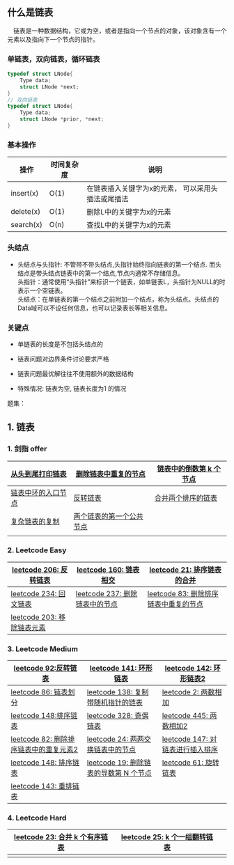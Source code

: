 <!--
 * @Descripttion: 
 * @version: 
 * @Author: Li Jiaxin
 * @Date: 2021-09-06 18:34:42
 * @LastEditors: Li Jiaxin
 * @LastEditTime: 2021-09-08 16:00:37
-->
## 什么是链表
&ensp;&ensp;链表是一种数据结构，它或为空，或者是指向一个节点的对象，该对象含有一个元素以及指向下一个节点的指针。

### 单链表，双向链表，循环链表
```cpp
typedef struct LNode{
    Type data;
    struct LNode *next;
}
// 双向链表
typedef struct LNode{
    Type data;
    struct LNode *prior, *next;
}
```


### 基本操作

操作 | 时间复杂度 | 说明
--- | --- | ---
insert(x) | O(1) | 在链表插入关键字为x的元素， 可以采用头插法或尾插法
delete(x) | O(1) | 删除L中的关键字为x的元素
search(x) | O(n) | 查找L中的关键字为x的元素



### 头结点

- 头结点与头指针: 不管带不带头结点,头指针始终指向链表的第一个结点.   而头结点是带头结点链表中的第一个结点,节点内通常不存储信息。  
头指针：通常使用“头指针”来标识一个链表，如单链表L，头指针为NULL的时表示一个空链表。  
头结点：在单链表的第一个结点之前附加一个结点，称为头结点。头结点的Data域可以不设任何信息，也可以记录表长等相关信息。

### 关键点

- 单链表的长度是不包括头结点的
- 链表问题对边界条件讨论要求严格
- 链表问题最优解往往不使用额外的数据结构

- 特殊情况: 链表为空, 链表长度为1 的情况


题集：
## 1. 链表

### 1. 剑指 offer

| [从头到尾打印链表](https://www.nowcoder.com/practice/d0267f7f55b3412ba93bd35cfa8e8035?tpId=13&tqId=11156&tPage=1&rp=1&ru=%2Fta%2Fcoding-interviews&qru=%2Fta%2Fcoding-interviews%2Fquestion-ranking) | [删除链表中重复的节点](<https://www.nowcoder.com/practice/fc533c45b73a41b0b44ccba763f866ef?tpId=13&tqId=11209&tPage=1&rp=1&ru=/ta/coding-interviews&qru=/ta/coding-interviews/question-ranking>) | [链表中的倒数第 k 个节点](<https://www.nowcoder.com/practice/529d3ae5a407492994ad2a246518148a?tpId=13&tqId=11167&tPage=1&rp=1&ru=/ta/coding-interviews&qru=/ta/coding-interviews/question-ranking>) |
| ------------------------------------------------------------ | ------------------------------------------------------------ | ------------------------------------------------------------ |
| [链表中环的入口节点](<https://www.nowcoder.com/practice/253d2c59ec3e4bc68da16833f79a38e4?tpId=13&tqId=11208&tPage=1&rp=1&ru=/ta/coding-interviews&qru=/ta/coding-interviews/question-ranking>) | [反转链表](<https://www.nowcoder.com/practice/75e878df47f24fdc9dc3e400ec6058ca?tpId=13&tqId=11168&tPage=1&rp=1&ru=/ta/coding-interviews&qru=/ta/coding-interviews/question-ranking>) | [合并两个排序的链表](<https://www.nowcoder.com/practice/d8b6b4358f774294a89de2a6ac4d9337?tpId=13&tqId=11169&tPage=1&rp=1&ru=%2Fta%2Fcoding-interviews&qru=%2Fta%2Fcoding-interviews%2Fquestion-ranking>) |
| [复杂链表的复制](<https://www.nowcoder.com/practice/f836b2c43afc4b35ad6adc41ec941dba?tpId=13&tqId=11178&tPage=2&rp=1&ru=%2Fta%2Fcoding-interviews&qru=%2Fta%2Fcoding-interviews%2Fquestion-ranking>) | [两个链表的第一个公共节点](<https://www.nowcoder.com/practice/6ab1d9a29e88450685099d45c9e31e46?tpId=13&tqId=11189&tPage=2&rp=1&ru=%2Fta%2Fcoding-interviews&qru=%2Fta%2Fcoding-interviews%2Fquestion-ranking>) |                                                              |
|                                                              |                                                              |                                                              |

### 2. Leetcode Easy

| [leetcode 206: 反转链表](<https://leetcode-cn.com/problems/reverse-linked-list/>) | [leetcode 160: 链表相交](<https://leetcode-cn.com/problems/intersection-of-two-linked-lists/>) | [leetcode 21: 排序链表的合并](<https://leetcode-cn.com/problems/merge-two-sorted-lists/>) |
| ------------------------------------------------------------ | ------------------------------------------------------------ | ------------------------------------------------------------ |
| [leetcode 234: 回文链表](<https://leetcode-cn.com/problems/palindrome-linked-list/>) | [leetcode 237: 删除链表中的节点](<https://leetcode-cn.com/problems/delete-node-in-a-linked-list/>) | [leetcode 83: 删除排序链表中重复的节点](<https://leetcode-cn.com/problems/remove-duplicates-from-sorted-list/>) |
| [leetcode 203: 移除链表元素](<https://leetcode-cn.com/problems/remove-linked-list-elements/submissions/>) |                                                              |                                                              |

### 3. Leetcode Medium

| [leetcode 92:反转链表](<https://leetcode-cn.com/problems/reverse-linked-list-ii/>) | [leetcode 141: 环形链表](<https://leetcode-cn.com/problems/linked-list-cycle/>) | [leetcode 142: 环形链表2](<https://leetcode-cn.com/problems/linked-list-cycle-ii/>) |
| ------------------------------------------------------------ | ------------------------------------------------------------ | ------------------------------------------------------------ |
| [leetcode 86: 链表划分](<https://leetcode-cn.com/problems/partition-list/>) | [leetcode 138: 复制带随机指针的链表](<https://leetcode-cn.com/problems/copy-list-with-random-pointer/>) | [leetcode 2: 两数相加](<https://leetcode-cn.com/problems/add-two-numbers/>) |
| [leetcode 148:排序链表](<https://leetcode-cn.com/problems/sort-list/>) | [leetcode 328: 奇偶链表](<https://leetcode-cn.com/problems/odd-even-linked-list/submissions/>) | [leetcode 445: 两数相加2](<https://leetcode-cn.com/problems/add-two-numbers-ii/>) |
| [leetcode 82: 删除排序链表中的重复元素2](<https://leetcode-cn.com/problems/remove-duplicates-from-sorted-list-ii/submissions/>) | [leetcode 24: 两两交换链表中的节点](<https://leetcode-cn.com/problems/swap-nodes-in-pairs/submissions/>) | [leetcode 147: 对链表进行插入排序](<https://leetcode-cn.com/problems/insertion-sort-list/>) |
| [leetcode 148: 排序链表](<https://leetcode-cn.com/problems/sort-list/>) | [leetcode 19: 删除链表的导数第 N 个节点](<https://leetcode-cn.com/problems/remove-nth-node-from-end-of-list/>) | [leetcode 61: 旋转链表](<https://leetcode-cn.com/problems/rotate-list/>) |
| [leetcode 143: 重排链表](<https://leetcode-cn.com/problems/reorder-list/>) |                                                              |                                                              |

### 4. Leetcode Hard

| [leetcode 23: 合并 k 个有序链表](<https://leetcode-cn.com/problems/merge-k-sorted-lists/>) | [leetcode 25: k 个一组翻转链表](<https://leetcode-cn.com/problems/reverse-nodes-in-k-group/>) |      |
| ------------------------------------------------------------ | ------------------------------------------------------------ | ---- |
|                                                              |                                                              |      |